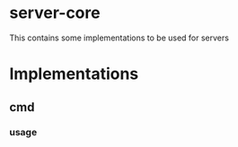 # server-core
This contains some implementations to be used for servers

# Implementations
## cmd
### usage
